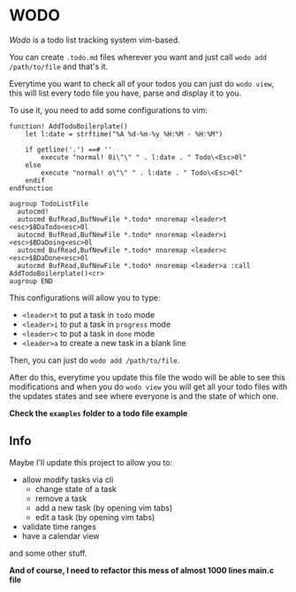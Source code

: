# WODO

_Wodo_ is a todo list tracking system vim-based.

You can create `.todo.md` files wherever you want and just call `wodo add /path/to/file` and that's it.

Everytime you want to check all of your todos you can just do `wodo view`, this will list every todo file you have, parse and display it to you.

To use it, you need to add some configurations to vim:

```vim
function! AddTodoBoilerplate()
    let l:date = strftime("%A %d-%m-%y %H:%M - %H:%M")

    if getline('.') ==# ''
        execute "normal! 0i\"\" " . l:date . " Todo\<Esc>0l"
    else
        execute "normal! o\"\" " . l:date . " Todo\<Esc>0l"
    endif
endfunction

augroup TodoListFile
  autocmd!
  autocmd BufRead,BufNewFile *.todo* nnoremap <leader>t <esc>$BDaTodo<esc>0l
  autocmd BufRead,BufNewFile *.todo* nnoremap <leader>i <esc>$BDaDoing<esc>0l
  autocmd BufRead,BufNewFile *.todo* nnoremap <leader>c <esc>$BDaDone<esc>0l
  autocmd BufRead,BufNewFile *.todo* nnoremap <leader>a :call AddTodoBoilerplate()<cr>
augroup END
```

This configurations will allow you to type:

- `<leader>t` to put a task in `todo` mode
- `<leader>i` to put a task in `progress` mode
- `<leader>c` to put a task in `done` mode
- `<leader>a` to create a new task in a blank line

Then, you can just do `wodo add /path/to/file`.

After do this, everytime you update this file the wodo will be able to see this modifications and when you do `wodo view` you will get all your todo files with the updates states and see where everyone is and the state of which one.

**Check the `examples` folder to a todo file example**

## Info

Maybe I'll update this project to allow you to:

- allow modify tasks via cli
    - change state of a task
    - remove a task
    - add a new task (by opening vim tabs)
    - edit a task (by opening vim tabs)
- validate time ranges
- have a calendar view

and some other stuff.

**And of course, I need to refactor this mess of almost 1000 lines main.c file**


